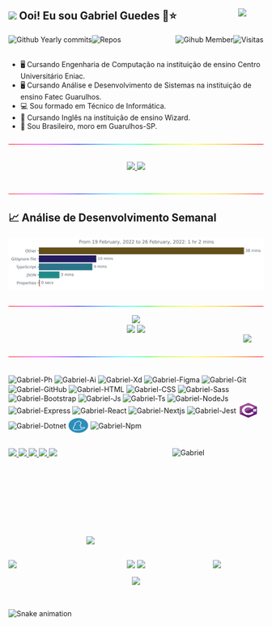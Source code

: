 ## <img src="https://media3.giphy.com/media/26BRw4SpwIZaQTOQo/giphy.gif?cid=ecf05e478mokw5gztkpqg686buj23tc90mj88e9yim1bpsj6&rid=giphy.gif" width="20px"> Ooi! Eu sou Gabriel Guedes 👋⭐ <img align="right" src="https://media1.giphy.com/media/UVG0BN8TOMKkPOJS6e/giphy.gif?cid=ecf05e475df1gcxu0shv0jjbele72kiorlv6z76sevf2ce51&rid=giphy.gif" width="50px">

<img align="right" src="https://visitor-badge.glitch.me/badge?page_id=page.id=GabrielGuedess.GabrielGuedess" alt="Visitas">
<img title="Github Yearly commits" alt="Github Yearly commits" align="left" src="https://badges.pufler.dev/commits/yearly/GabrielGuedess" />
<img title="Gihub Member" alt="Gihub Member" align="right" src="https://badges.pufler.dev/years/GabrielGuedess" />
<img title="Repos" alt="Repos" align="left" src="https://badges.pufler.dev/repos/GabrielGuedess" />

<br/>
<br/>

- 🖥️ Cursando Engenharia de Computação na instituição de ensino Centro Universitário Eniac.
- 🖥️ Cursando Análise e Desenvolvimento de Sistemas na instituição de ensino Fatec Guarulhos.
- 💻 Sou formado em Técnico de Informática.
- 🤟 Cursando Inglês na instituição de ensino Wizard.
- 🏡 Sou Brasileiro, moro em Guarulhos-SP.

<a align="left" href="#"><img width="100%" height="1" src="bar.gif" /></a>

<br/>

<div align="center">
  <a href="https://github.com/GabrielGuedess">
    <img height="180em" src="https://github-readme-stats.vercel.app/api?username=GabrielGuedess&show_icons=true&theme=dracula&hide_border=true&include_all_commits=true&count_private=true" />
    <img height="180em" src="https://github-readme-stats.vercel.app/api/top-langs/?username=GabrielGuedess&layout=compact&langs_count=7&theme=dracula&hide_border=true" />
  </a>
</div>

<br/>

<a align="left" href="#"><img width="100%" height="1" src="bar.gif" /></a>

## 📈 Análise de Desenvolvimento Semanal
<!--START_SECTION:waka-->
<img src="https://github.com/GabrielGuedess/GabrielGuedess/blob/main/images/stat.svg" alt="Gabriel Guedes WakaTime Activity" />
<!--END_SECTION:waka-->
<br/>

<a align="left" href="#"><img width="100%" height="1" src="bar.gif" /></a>

<div align="center">
<img src="https://raw.githubusercontent.com/donPabloNow/donPabloNow/main/assets/pablo-24.gif" width="15%" />
</div>
  
<div align="center">
  <img src="http://github-readme-streak-stats.herokuapp.com?user=GabrielGuedess&hide_border=true&theme=dracula" />
  <img src="https://github-profile-summary-cards.vercel.app/api/cards/profile-details?username=GabrielGuedess&theme=dracula" />
</div>

<img align="right" src="https://raw.githubusercontent.com/donPabloNow/donPabloNow/main/assets/up.gif" width="40px" />

<br/>

<a align="left" href="#"><img width="100%" height="1" src="bar.gif" /></a>

  
<div style="display: inline_block"><br>
  <img align="center" alt="Gabriel-Ph" height="30" width="40" src ="https://raw.githubusercontent.com/rahulbanerjee26/githubAboutMeGenerator/main/icons/photoshop.svg">
  <img align="center" alt="Gabriel-Ai" height="30" width="40" src ="https://raw.githubusercontent.com/rahulbanerjee26/githubAboutMeGenerator/main/icons/illustrator.svg">
  <img align="center" alt="Gabriel-Xd" height="30" width="40" src ="https://raw.githubusercontent.com/rahulbanerjee26/githubAboutMeGenerator/main/icons/xd.svg">
  <img align="center" alt="Gabriel-Figma" height="30" width="40" src ="https://raw.githubusercontent.com/rahulbanerjee26/githubAboutMeGenerator/main/icons/figma.svg">
  <img align="center" alt="Gabriel-Git" height="30" width="40" src ="https://raw.githubusercontent.com/rahulbanerjee26/githubAboutMeGenerator/main/icons/git.svg">
  <img align="center" alt="Gabriel-GitHub" height="30" width="40" src ="https://raw.githubusercontent.com/rahulbanerjee26/githubAboutMeGenerator/main/icons/github.svg">
  <img align="center" alt="Gabriel-HTML" height="30" width="40" src ="https://raw.githubusercontent.com/rahulbanerjee26/githubAboutMeGenerator/main/icons/html.svg">
  <img align="center" alt="Gabriel-CSS" height="30" width="40" src ="https://raw.githubusercontent.com/rahulbanerjee26/githubAboutMeGenerator/main/icons/css.svg">
  <img align="center" alt="Gabriel-Sass" height="30" width="40" src ="https://raw.githubusercontent.com/rahulbanerjee26/githubAboutMeGenerator/main/icons/sass.svg">
  <img align="center" alt="Gabriel-Bootstrap" height="30" width="40" src ="https://raw.githubusercontent.com/rahulbanerjee26/githubAboutMeGenerator/main/icons/bootstrap.svg">
  <img align="center" alt="Gabriel-Js" height="30" width="40" src ="https://raw.githubusercontent.com/rahulbanerjee26/githubAboutMeGenerator/main/icons/javascript.svg">
  <img align="center" alt="Gabriel-Ts" height="30" width="40" src ="https://raw.githubusercontent.com/rahulbanerjee26/githubAboutMeGenerator/main/icons/typescript.svg">
  <img align="center" alt="Gabriel-NodeJs" height="30" width="40" src ="https://raw.githubusercontent.com/rahulbanerjee26/githubAboutMeGenerator/main/icons/nodejs.svg">
  <img align="center" alt="Gabriel-Express" height="30" width="40" src ="https://raw.githubusercontent.com/rahulbanerjee26/githubAboutMeGenerator/main/icons/express.svg">
  <img align="center" alt="Gabriel-React" height="30" width="40" src ="https://raw.githubusercontent.com/rahulbanerjee26/githubAboutMeGenerator/main/icons/reactjs.svg">
  <img align="center" alt="Gabriel-Nextjs" height="30" width="40" src ="https://raw.githubusercontent.com/rahulbanerjee26/githubAboutMeGenerator/main/icons/nextjs.svg">
  <img align="center" alt="Gabriel-Jest" height="30" width="40" src ="https://raw.githubusercontent.com/rahulbanerjee26/githubAboutMeGenerator/main/icons/jest.svg">
  <img align="center" alt="Gabriel-Csharp" height="30" width="40" src="https://raw.githubusercontent.com/devicons/devicon/master/icons/csharp/csharp-original.svg">
  <img align="center" alt="Gabriel-Dotnet" height="30" width="40" src ="https://raw.githubusercontent.com/rahulbanerjee26/githubAboutMeGenerator/main/icons/dotnet.svg">
  <img align="center" alt="Gabriel-Yarn" height="30" width="40" src="https://raw.githubusercontent.com/devicons/devicon/master/icons/yarn/yarn-original.svg">
  <img align="center" alt="Gabriel-Npm" height="30" width="40" src ="https://raw.githubusercontent.com/rahulbanerjee26/githubAboutMeGenerator/main/icons/npm.svg">
</div>
  
##

<div> 
 <a href="mailto:gabrielrguedess@gmail.com" target="_blank">
  <img src="https://img.shields.io/badge/-Gmail-%23333?style=for-the-badge&logo=gmail&logoColor=white">
 </a>
 <a href="https://www.facebook.com/gabriel.guedes.7921" target="_blank">
  <img src="https://img.shields.io/badge/Facebook-1877F2?style=for-the-badge&logo=facebook&logoColor=white">
 </a>
 <a href="https://www.instagram.com/gabriel_rguedes" target="_blank">
  <img src="https://img.shields.io/badge/-Instagram-%23E4405F?style=for-the-badge&logo=instagram&logoColor=white">
 </a>
 <a href="https://twitter.com/Gabriel33571363" target="_blank">
  <img src="https://img.shields.io/badge/Twitter-1DA1F2?style=for-the-badge&logo=twitter&logoColor=white">
 </a>
 <a href="https://www.linkedin.com/in/gabriel-guedes-847424204" target="_blank">
  <img src="https://img.shields.io/badge/-LinkedIn-%230077B5?style=for-the-badge&logo=linkedin&logoColor=white">
 </a>
  
 <img align="right" alt="Gabriel" height="180" width="180" src="https://github.com/GabrielGuedess/GabrielGuedess/blob/main/animation_500_ks5nk032.gif">
</div>
 
 <br/>
 <br/>
 <br/>
 <br/>
 <br/>
 <br/>
 <br/>
 <br/>
 <br/>
 
 <div align="center">
   <div align="center">
     <a href="https://open.spotify.com/user/l9hb9qtvjvuk3gxt5xq93enxf">
      <img align="center" src="https://media1.giphy.com/media/cOfwtFobGCLJBU3DNn/giphy.gif" width="100px" />
     </a>
   </div>

   <br/>
  
  <div align="center">
   <img align="left" src="https://media2.giphy.com/media/1bG7bbKHn8Rtm5FOdO/giphy.gif" width="100px" />
   <img align="right" src="https://media2.giphy.com/media/1bG7bbKHn8Rtm5FOdO/giphy.gif" width="100px" />
  
   <a href="https://open.spotify.com/user/l9hb9qtvjvuk3gxt5xq93enxf"><img src="https://spotify-recently-played-readme.vercel.app/api?user=l9hb9qtvjvuk3gxt5xq93enxf" /></a>
    <a href="https://open.spotify.com/user/l9hb9qtvjvuk3gxt5xq93enxf"><img src="https://andyruwruw.vercel.app/api/now-playing"></a>
  </div>
  
  <p align="center">
    <img src="https://andyruwruw.vercel.app/api/top-played">
  </p>

 </div>
  
 <br/>
 
  ![Snake animation](https://github.com/GabrielGuedess/GabrielGuedess/blob/output/github-contribution-grid-snake.svg)
  

